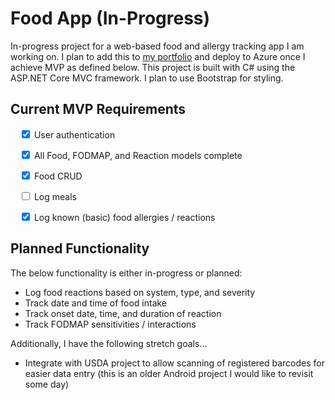 # Food App (In-Progress)

In-progress project for a web-based food and allergy tracking app I am working on. I plan to add this to [my portfolio](https://nickbryant.dev/) and deploy to Azure once I achieve MVP as defined below. This project is built with C# using the ASP.NET Core MVC framework. I plan to use Bootstrap for styling.

## Current MVP Requirements

&emsp;<input type="checkbox" checked> User authentication

&emsp;<input type="checkbox" checked> All Food, FODMAP, and Reaction models complete

&emsp;<input type="checkbox" checked> Food CRUD

&emsp;<input type="checkbox" > Log meals

&emsp;<input type="checkbox" checked> Log known (basic) food allergies / reactions

## Planned Functionality

The below functionality is either in-progress or planned:

- Log food reactions based on system, type, and severity
- Track date and time of food intake
- Track onset date, time, and duration of reaction
- Track FODMAP sensitivities / interactions

Additionally, I have the following stretch goals...

- Integrate with USDA project to allow scanning of registered barcodes for easier data entry (this is an older Android project I would like to revisit some day)
